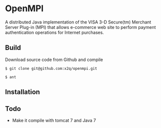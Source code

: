 # OpenMPI

A distributed Java implementation of the VISA 3-D Secure(tm) Merchant 
Server Plug-in (MPI) that allows e-commerce web site to perform payment 
authentication operations for Internet purchases.

## Build

Download source code from Github and compile

    $ git clone git@github.com:x2q/openmpi.git

    $ ant

## Installation

## Todo

* Make it compile with tomcat 7 and Java 7
